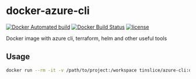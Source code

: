 # docker-azure-cli

[![Docker Automated build](https://img.shields.io/docker/cloud/automated/tinslice/azure-cli.svg?style=flat)](https://hub.docker.com/r/tinslice/azure-cli/builds)
[![Docker Build Status](https://img.shields.io/docker/cloud/build/tinslice/azure-cli.svg?style=flat)](https://hub.docker.com/r/tinslice/azure-cli/builds)
[![license](https://img.shields.io/github/license/tinslice/docker-azure-cli.svg)](https://github.com/tinslice/docker-azure-cli)

Docker image with azure cli, terraform, helm and other useful tools

## Usage

```bash
docker run --rm -it -v /path/to/project:/workspace tinslice/azure-cli:debian-10-slim-tf0.12.28 bash
```